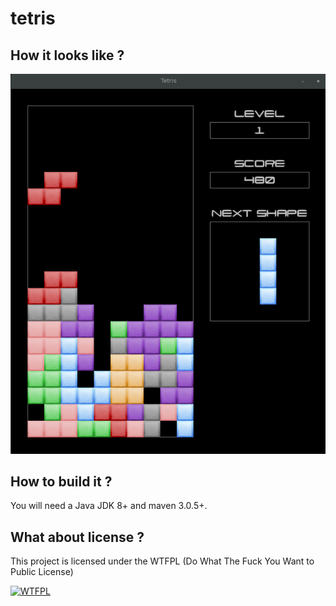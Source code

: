 # tetris

## How it looks like ?

![alt tag](img/screenshot.png)

## How to build it ?

You will need a Java JDK 8+ and maven 3.0.5+.


## What about license ?

This project is licensed under the WTFPL (Do What The Fuck You Want to Public License)

[![WTFPL](http://www.wtfpl.net/wp-content/uploads/2012/12/logo-220x1601.png)](http://www.wtfpl.net/)